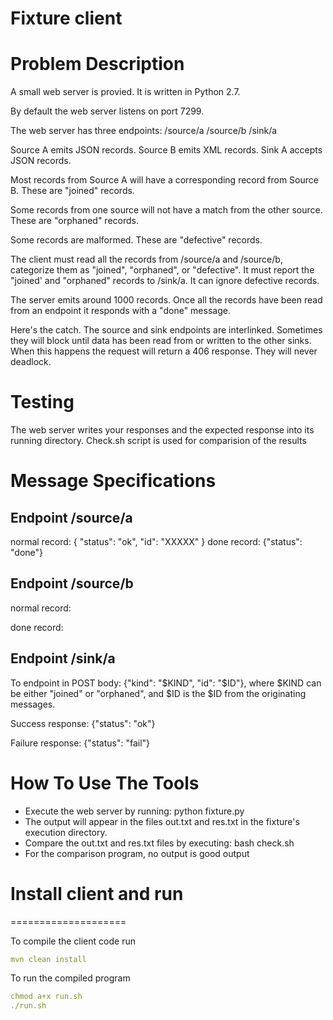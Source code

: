 # Fixture client

Problem Description
===================
A small web server is provied.  It is written in
Python 2.7. 

By default the web server listens on port 7299.

The web server has three endpoints:
  /source/a
  /source/b
  /sink/a

Source A emits JSON records.
Source B emits XML records.
Sink A accepts JSON records.

Most records from Source A will have a corresponding record
from Source B.  These are "joined" records.

Some records from one source will not have a match from the
other source. These are "orphaned" records.

Some records are malformed.  These are "defective" records.

The client  must read all the records from /source/a and
/source/b, categorize them as "joined", "orphaned", or "defective".
It must report the "joined' and "orphaned" records to /sink/a.  It
can ignore defective records.

The server emits  around 1000 records. Once
all the records have been read from an endpoint it responds with
a "done" message.

Here's the catch.  The source and sink endpoints are interlinked.
Sometimes they will block until data has been read from or written
to the other sinks.  When this happens the request will return a
406 response.  They will never deadlock.


Testing
=======
The web server writes your responses and the expected response
into its running directory. Check.sh script is used for comparision of the results


Message Specifications
======================

Endpoint /source/a
------------------
normal record: { "status": "ok", "id": "XXXXX" }
done record: {"status": "done"}

Endpoint /source/b
------------------
normal record:
<?xml version="1.0" encoding="UTF-8"?><msg><id value="$ID"/></msg>

done record:
<?xml version="1.0" encoding="UTF-8"?><msg><done/></msg>

Endpoint /sink/a
----------------
To endpoint in POST body:
{"kind": "$KIND", "id": "$ID"},
where $KIND can be either "joined" or "orphaned", and $ID is the $ID from the originating messages.

Success response:
{"status": "ok"}

Failure response:
{"status": "fail"}


How To Use The Tools
====================
* Execute the web server by running:
    python fixture.py
* The output will appear in the files out.txt and res.txt
  in the fixture's execution directory.
* Compare the out.txt and res.txt files by executing:
    bash check.sh
* For the comparison program, no output is good output


# Install client and run
====================

To compile the client code run 
```yaml
mvn clean install
```

To run the compiled program
```yaml
chmod a+x run.sh
./run.sh
```
